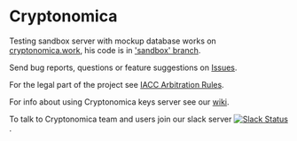 # Cryptonomica

Testing sandbox server with mockup database works on
[cryptonomica.work](https://cryptonomica.work), his code is in
['sandbox' branch](https://github.com/Cryptonomica/cryptonomica/tree/sandbox).

Send bug reports, questions or feature suggestions on
[Issues](https://github.com/Cryptonomica/cryptonomica/issues).

For the legal part of the project see
[IACC Arbitration Rules](https://github.com/Cryptonomica/arbitration-rules).

For info about using Cryptonomica keys server see our
[wiki](https://github.com/Cryptonomica/cryptonomica/wiki).

To talk to Cryptonomica team and users join our slack server
[![Slack Status](http://slack.cryptonomica.net/badge.svg)](http://slack.cryptonomica.net/).
